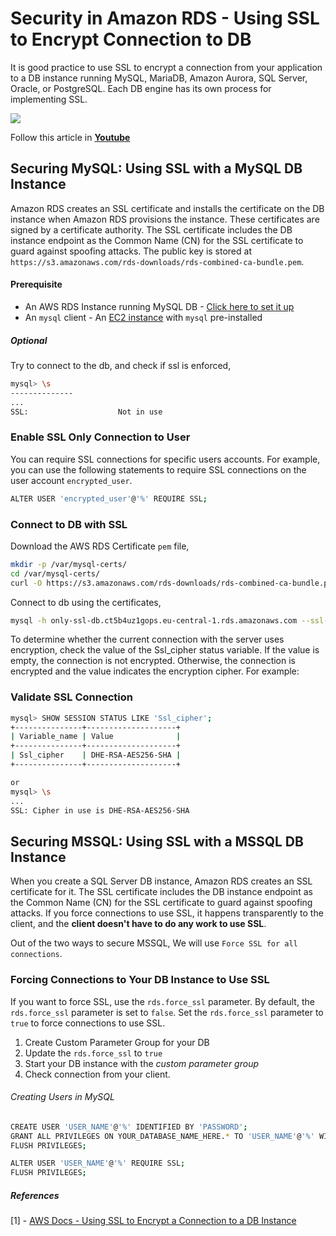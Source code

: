 # Security in Amazon RDS - Using SSL to Encrypt Connection to DB

It is good practice to use SSL to encrypt a connection from your application to a DB instance running MySQL, MariaDB, Amazon Aurora, SQL Server, Oracle, or PostgreSQL. Each DB engine has its own process for implementing SSL.

![](https://raw.githubusercontent.com/miztiik/AWS-Demos/master/How-To/setup-ssl-connection-to-rds/images/SSL-to-RDS.png)

Follow this article in **[Youtube](https://www.youtube.com/channel/UC_evcfxhjjui5hChhLE08tQ/playlists)**

## Securing MySQL: Using SSL with a MySQL DB Instance
Amazon RDS creates an SSL certificate and installs the certificate on the DB instance when Amazon RDS provisions the instance. These certificates are signed by a certificate authority. The SSL certificate includes the DB instance endpoint as the Common Name (CN) for the SSL certificate to guard against spoofing attacks. The public key is stored at `https://s3.amazonaws.com/rds-downloads/rds-combined-ca-bundle.pem`.

#### Prerequisite
 - An AWS RDS Instance running MySQL DB - [Click here to set it up](https://youtu.be/iwTHRT9p6fI?t=30)
 - An `mysql` client - An [EC2 instance](https://youtu.be/N_mP4mIqK8A) with `mysql` pre-installed

##### Optional
Try to connect to the db, and check if ssl is enforced,
```sh
mysql> \s
--------------
...
SSL:                    Not in use
```

### Enable SSL Only Connection to User
You can require SSL connections for specific users accounts. For example, you can use the following statements to require SSL connections on the user account `encrypted_user`.

```sh
ALTER USER 'encrypted_user'@'%' REQUIRE SSL; 
```

### Connect to DB with SSL
Download the AWS RDS Certificate `pem` file,
```sh
mkdir -p /var/mysql-certs/
cd /var/mysql-certs/
curl -O https://s3.amazonaws.com/rds-downloads/rds-combined-ca-bundle.pem
```
Connect to db using the certificates,
```sh
mysql -h only-ssl-db.ct5b4uz1gops.eu-central-1.rds.amazonaws.com --ssl-ca=/var/mysql-certs/rds-combined-ca-bundle.pem --ssl-mode=REQUIRED -u onlyssldbusr -P 3306 -p
```

To determine whether the current connection with the server uses encryption, check the value of the Ssl_cipher status variable. If the value is empty, the connection is not encrypted. Otherwise, the connection is encrypted and the value indicates the encryption cipher. For example:


### Validate SSL Connection
```sh
mysql> SHOW SESSION STATUS LIKE 'Ssl_cipher';
+---------------+--------------------+
| Variable_name | Value              |
+---------------+--------------------+
| Ssl_cipher    | DHE-RSA-AES256-SHA |
+---------------+--------------------+

or
mysql> \s
...
SSL: Cipher in use is DHE-RSA-AES256-SHA
```

## Securing MSSQL: Using SSL with a MSSQL DB Instance
When you create a SQL Server DB instance, Amazon RDS creates an SSL certificate for it. The SSL certificate includes the DB instance endpoint as the Common Name (CN) for the SSL certificate to guard against spoofing attacks. If you force connections to use SSL, it happens transparently to the client, and the **client doesn't have to do any work to use SSL**.

 Out of the two ways to secure MSSQL, We will use `Force SSL for all connections`.

### Forcing Connections to Your DB Instance to Use SSL
If you want to force SSL, use the `rds.force_ssl` parameter. By default, the `rds.force_ssl` parameter is set to `false`. Set the `rds.force_ssl` parameter to `true` to force connections to use SSL.

1. Create Custom Parameter Group for your DB
1. Update the `rds.force_ssl` to `true`
1. Start your DB instance with the _custom parameter group_
1. Check connection from your client.


###### Creating Users in MySQL
```sh
CREATE USER 'USER_NAME'@'%' IDENTIFIED BY 'PASSWORD';
GRANT ALL PRIVILEGES ON YOUR_DATABASE_NAME_HERE.* TO 'USER_NAME'@'%' WITH GRANT OPTION;
FLUSH PRIVILEGES;

ALTER USER 'USER_NAME'@'%' REQUIRE SSL;
FLUSH PRIVILEGES;
```

##### References
[1] - [AWS Docs - Using SSL to Encrypt a Connection to a DB Instance](https://docs.aws.amazon.com/AmazonRDS/latest/UserGuide/UsingWithRDS.SSL.html)